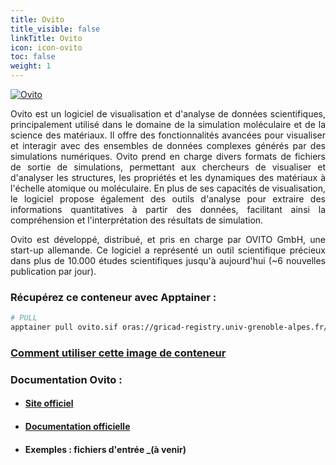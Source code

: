 ```yaml
---
title: Ovito
title_visible: false
linkTitle: Ovito
icon: icon-ovito
toc: false
weight: 1
---
```


<a href="https://www.ovito.org/" target="_blank">
    <img alt="Ovito" class="codes-pages-top-logo logo-ovito"/>
</a>

<div align="justify">

Ovito est un logiciel de visualisation et d'analyse de données scientifiques, principalement utilisé dans le domaine de la simulation moléculaire et de la science des matériaux. Il offre des fonctionnalités avancées pour visualiser et interagir avec des ensembles de données complexes générés par des simulations numériques. Ovito prend en charge divers formats de fichiers de sortie de simulations, permettant aux chercheurs de visualiser et d'analyser les structures, les propriétés et les dynamiques des matériaux à l'échelle atomique ou moléculaire. En plus de ses capacités de visualisation, le logiciel propose également des outils d'analyse pour extraire des informations quantitatives à partir des données, facilitant ainsi la compréhension et l'interprétation des résultats de simulation.

Ovito est développé, distribué, et pris en charge par OVITO GmbH, une start-up allemande. Ce logiciel a représenté un outil scientifique précieux dans plus de 10.000 études scientifiques jusqu'à aujourd'hui (~6 nouvelles publication par jour).

</div>

<!-- ### Lien de téléchargement direct : {{< inline-svg src="paperclip" height="32px" width="32px" class="svg-inline-custom" >}} Ovito _(à venir)_ -->

### Récupérez ce conteneur avec Apptainer :

```bash
# PULL
apptainer pull ovito.sif oras://gricad-registry.univ-grenoble-alpes.fr/diamond/apptainer/apptainer-singularity-projects/ovito.sif:latest
```

### <a href="/documentation/by-container/ovito">Comment utiliser cette image de conteneur</a>

### Documentation Ovito :

- #### <a href="https://www.ovito.org/" target="_blank">Site officiel</a>

- #### <a href="https://www.ovito.org/docs/current" target="_blank">Documentation officielle</a>

- #### Exemples : fichiers d'entrée _(à venir)
